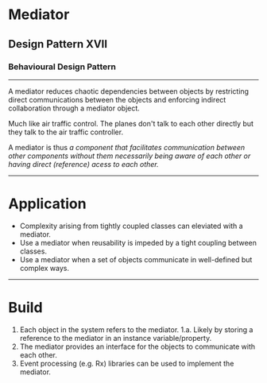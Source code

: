 # Mediator
## Design Pattern XVII
### Behavioural Design Pattern
----

A mediator reduces chaotic dependencies between objects by restricting direct communications between the objects and enforcing indirect collaboration through a mediator object.

Much like air traffic control. The planes don't talk to each other directly but they talk to the air traffic controller.

A mediator is thus _a component that facilitates communication between other components without them necessarily being aware of each other or having direct (reference) acess to each other._

---
# Application

- Complexity arising from tightly coupled classes can eleviated with a mediator.
- Use a mediator when reusability is impeded by a tight coupling between classes.
- Use a mediator when a set of objects communicate in well-defined but complex ways.

---
# Build

1. Each object in the system refers to the mediator.
    1.a. Likely by storing a reference to the mediator in an instance variable/property.
2. The mediator provides an interface for the objects to communicate with each other.
3. Event processing (e.g. Rx) libraries can be used to implement the mediator.